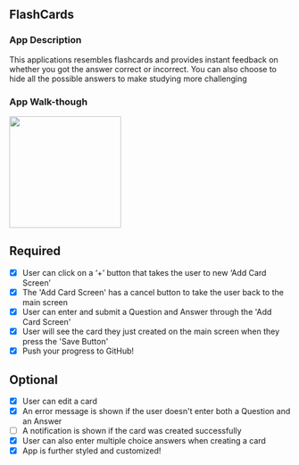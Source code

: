 ## FlashCards

### App Description
This applications resembles flashcards and provides instant feedback on whether you got the answer correct or incorrect.
You can also choose to hide all the possible answers to make studying more challenging

### App Walk-though

<img src="https://imgur.com/gallery/eNJ2lP6" width=200><br>

## Required
- [x] User can click on a ‘+’ button that takes the user to new ‘Add Card Screen’
- [x] The 'Add Card Screen' has a cancel button to take the user back to the main screen
- [x] User can enter and submit a Question and Answer through the 'Add Card Screen'
- [x] User will see the card they just created on the main screen when they press the 'Save Button'
- [x] Push your progress to GitHub!

## Optional
- [x] User can edit a card
- [x] An error message is shown if the user doesn't enter both a Question and an Answer
- [ ] A notification is shown if the card was created successfully
- [x] User can also enter multiple choice answers when creating a card
- [x] App is further styled and customized!
